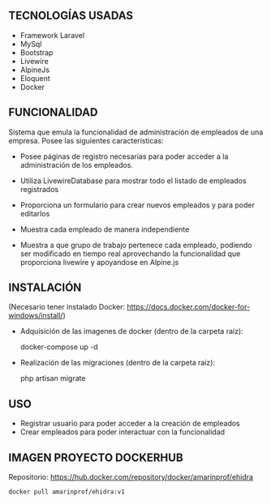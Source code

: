 ## TECNOLOGÍAS USADAS

- Framework Laravel
- MySql
- Bootstrap
- Livewire
- AlpineJs
- Eloquent
- Docker


## FUNCIONALIDAD

Sistema que emula la funcionalidad de administración de empleados de una empresa. Posee las siguientes características:

- Posee páginas de registro necesarias para poder acceder a la administración de los empleados.

- Utiliza LivewireDatabase para mostrar todo el listado de empleados registrados

- Proporciona un formulario para crear nuevos empleados y para poder editarlos

- Muestra cada empleado de manera independiente

- Muestra a que grupo de trabajo pertenece cada empleado, podiendo ser modificado en tiempo real aprovechando la funcionalidad que proporciona livewire y apoyandose en Alpine.js



## INSTALACIÓN

(Necesario tener instalado Docker: https://docs.docker.com/docker-for-windows/install/)

- Adquisición de las imagenes de docker (dentro de la carpeta raíz):

    docker-compose up -d
    

- Realización de las migraciones  (dentro de la carpeta raíz):
    
    php artisan migrate
  
  
## USO

- Registrar usuario para poder acceder a la creación de empleados
- Crear empleados para poder interactuar con la funcionalidad


##  IMAGEN PROYECTO DOCKERHUB

Repositorio: https://hub.docker.com/repository/docker/amarinprof/ehidra

    docker pull amarinprof/ehidra:v1
